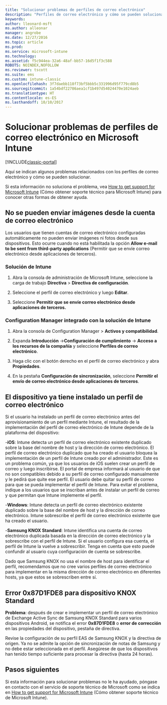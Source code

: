 ```yaml
---
title: "Solucionar problemas de perfiles de correo electrónico"
description: "Perfiles de correo electrónico y cómo se pueden solucionar."
keywords: 
author: lleonard-msft
ms.author: alleonar
manager: angrobe
ms.date: 12/27/2016
ms.topic: article
ms.prod: 
ms.service: microsoft-intune
ms.technology: 
ms.assetid: f5c944ea-32a6-48af-bb57-16d5f1f3c588
ROBOTS: NOINDEX,NOFOLLOW
ms.reviewer: tscott
ms.suite: ems
ms.custom: intune-classic
ms.openlocfilehash: 3f7daebb118f73bf5bbb5c331996d95f779cd8b5
ms.sourcegitcommit: 1a54bdf22786aea1cf1b497d54024470e1024aeb
ms.translationtype: HT
ms.contentlocale: es-ES
ms.lasthandoff: 10/10/2017
---
```

# <a name="troubleshoot-email-profiles-in-microsoft-intune"></a>Solucionar problemas de perfiles de correo electrónico en Microsoft Intune

[!INCLUDE[classic-portal](../includes/classic-portal.md)]

Aquí se indican algunos problemas relacionados con los perfiles de correo electrónico y cómo se pueden solucionar.

Si esta información no soluciona el problema, vea [How to get support for Microsoft Intune](how-to-get-support-for-microsoft-intune.md) (Cómo obtener soporte técnico para Microsoft Intune) para conocer otras formas de obtener ayuda.


## <a name="unable-to-send-images-from--email-account"></a>No se pueden enviar imágenes desde la cuenta de correo electrónico
Los usuarios que tienen cuentas de correo electrónico configuradas automáticamente no pueden enviar imágenes ni fotos desde sus dispositivos.
Esto ocurre cuando no está habilitada la opción **Allow e-mail to be sent from third-party applications** (Permitir que se envíe correo electrónico desde aplicaciones de terceros).

### <a name="intune-solution"></a>Solución de Intune

1.  Abra la consola de administración de Microsoft Intune, seleccione la carga de trabajo **Directiva** &gt; **Directiva de configuración**.

2.  Seleccione el perfil de correo electrónico y luego **Editar**.

3.  Seleccione **Permitir que se envíe correo electrónico desde aplicaciones de terceros.**

### <a name="configuration-manager-integrated-with-intune-solution"></a>Configuration Manager integrado con la solución de Intune

1.  Abra la consola de Configuration Manager &gt; **Activos y compatibilidad**.

2.  Expanda **Introducción** -&gt;**Configuración de cumplimiento** -&gt; **Acceso a los recursos de la compañía** y seleccione **Perfiles de correo electrónico**.

3.  Haga clic con el botón derecho en el perfil de correo electrónico y abra **Propiedades**.

4.  En la pestaña **Configuración de sincronización**, seleccione **Permitir el envío de correo electrónico desde aplicaciones de terceros**.


## <a name="device-already-has-an-email-profile-installed"></a>El dispositivo ya tiene instalado un perfil de correo electrónico

Si el usuario ha instalado un perfil de correo electrónico antes del aprovisionamiento de un perfil mediante Intune, el resultado de la implementación del perfil de correo electrónico de Intune depende de la plataforma del dispositivo:

-**iOS**: Intune detecta un perfil de correo electrónico existente duplicado sobre la base del nombre de host y la dirección de correo electrónico. El perfil de correo electrónico duplicado que ha creado el usuario bloquea la implementación de un perfil de Intune creado por el administrador. Este es un problema común, ya que los usuarios de iOS suelen crear un perfil de correo y luego inscribirse. El portal de empresa informará al usuario de que no son compatibles debido a su perfil de correo configurado manualmente y le pedirá que quite ese perfil. El usuario debe quitar su perfil de correo para que se pueda implementar el perfil de Intune. Para evitar el problema, indique a los usuarios que se inscriban antes de instalar un perfil de correo y que permitan que Intune implemente el perfil.

-**Windows**: Intune detecta un perfil de correo electrónico existente duplicado sobre la base del nombre de host y la dirección de correo electrónico. Intune sobrescribe el perfil de correo electrónico existente que ha creado el usuario.

-**Samsung KNOX Standard**: Intune identifica una cuenta de correo electrónico duplicada basada en la dirección de correo electrónico y la sobrescribe con el perfil de Intune. Si el usuario configura esa cuenta, el perfil de Intune la vuelve a sobrescribir. Tenga en cuenta que esto puede confundir al usuario cuya configuración de cuenta se sobrescribe.

Dado que Samsung KNOX no usa el nombre de host para identificar el perfil, recomendamos que no cree varios perfiles de correo electrónico para implementar en la misma dirección de correo electrónico en diferentes hosts, ya que estos se sobrescriben entre sí.

## <a name="error--0x87d1fde8-for-knox-standard-device"></a>Error 0x87D1FDE8 para dispositivo KNOX Standard
**Problema**: después de crear e implementar un perfil de correo electrónico de Exchange Active Sync de Samsung KNOX Standard para varios dispositivos Android, se notifica el error **0x87D1FDE8** o **error de corrección** en las propiedades del dispositivo, pestaña de directiva.

Revise la configuración de su perfil EAS de Samsung KNOX y la directiva de origen. Ya no se admite la opción de sincronización de notas de Samsung y no debe estar seleccionada en el perfil. Asegúrese de que los dispositivos han tenido tiempo suficiente para procesar la directiva (hasta 24 horas).

## <a name="next-steps"></a>Pasos siguientes
Si esta información para solucionar problemas no le ha ayudado, póngase en contacto con el servicio de soporte técnico de Microsoft como se indica en [How to get support for Microsoft Intune](how-to-get-support-for-microsoft-intune.md) (Cómo obtener soporte técnico de Microsoft Intune).

